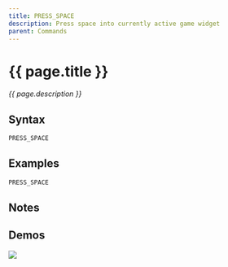 ```yaml
---
title: PRESS_SPACE
description: Press space into currently active game widget
parent: Commands
---
```


# {{ page.title }}

_{{ page.description }}_

## Syntax

```java
PRESS_SPACE 
```

## Examples

```java
PRESS_SPACE
```

## Notes


## Demos

![](N/A)

